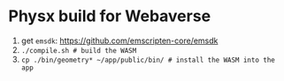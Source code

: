 # Physx build for Webaverse

1. get `emsdk`: https://github.com/emscripten-core/emsdk
1. `./compile.sh # build the WASM`
1. `cp ./bin/geometry* ~/app/public/bin/ # install the WASM into the app`
